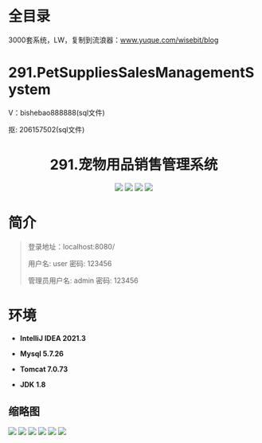 # 全目录

3000套系统，LW，复制到流浪器：www.yuque.com/wisebit/blog

# 291.PetSuppliesSalesManagementSystem

<p>V：bishebao888888(sql文件)</p>
<p>抠: 206157502(sql文件)</p>

<p><h1 align="center">291.宠物用品销售管理系统</h1></p>



<p align="center">
	<img src="https://img.shields.io/badge/jdk-1.8-orange.svg"/>
    <img src="https://img.shields.io/badge/springboot-5.x-lightgrey.svg"/>
    <img src="https://img.shields.io/badge/html-3.x-blue.svg"/>
    <img src="https://img.shields.io/badge/mybatis-5.x-yellow.svg"/>
</p>

# 简介
>
> 
>
> 登录地址：localhost:8080/
>
> 用户名: user   密码: 123456
>
> 管理员用户名: admin   密码: 123456
>


# 环境

- <b>IntelliJ IDEA 2021.3</b>

- <b>Mysql 5.7.26</b>

- <b>Tomcat 7.0.73</b>

- <b>JDK 1.8</b>





## 缩略图

![](https://bitwise.oss-cn-heyuan.aliyuncs.com/2024/9/10/65d48f24-7653-4df6-8d6b-0ece4d758448.png)
![](https://bitwise.oss-cn-heyuan.aliyuncs.com/2024/9/10/97fb3cd8-e543-45a8-9e8e-36e916627f75.png)
![](https://bitwise.oss-cn-heyuan.aliyuncs.com/2024/9/10/1230ff82-fde0-479f-a8b9-91ab51e02134.png)
![](https://bitwise.oss-cn-heyuan.aliyuncs.com/2024/9/10/2c99ade5-9a11-4831-bd8f-93e96e242366.png)
![](https://bitwise.oss-cn-heyuan.aliyuncs.com/2024/9/10/7a297b3f-188b-40c9-bdfc-6e905fe771ab.png)
![](https://bitwise.oss-cn-heyuan.aliyuncs.com/2024/9/10/a8276bda-95cc-47d6-b3f4-518d578a0939.png)






